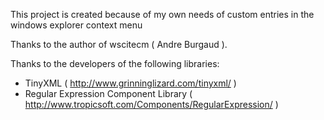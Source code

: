 This project is created because of my own needs of custom entries in the windows explorer context menu

Thanks to the author of wscitecm ( Andre Burgaud ).

Thanks to the developers of the following libraries:
  * TinyXML ( http://www.grinninglizard.com/tinyxml/ )
  * Regular Expression Component Library ( http://www.tropicsoft.com/Components/RegularExpression/ )
